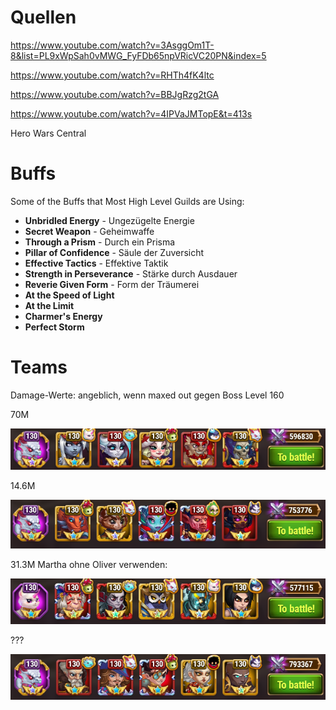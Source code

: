 # Quellen

https://www.youtube.com/watch?v=3AsggOm1T-8&list=PL9xWpSah0vMWG_FyFDb65npVRicVC20PN&index=5

https://www.youtube.com/watch?v=RHTh4fK4ltc

https://www.youtube.com/watch?v=BBJgRzg2tGA

https://www.youtube.com/watch?v=4IPVaJMTopE&t=413s

Hero Wars Central

# Buffs

Some of the Buffs that Most High Level Guilds are Using:

- **Unbridled Energy** - Ungezügelte Energie
- **Secret Weapon** - Geheimwaffe
- **Through a Prism** - Durch ein Prisma
- **Pillar of Confidence** - Säule der Zuversicht
- **Effective Tactics** - Effektive Taktik
- **Strength in Perseverance** - Stärke durch Ausdauer
- **Reverie Given Form** - Form der Träumerei
- **At the Speed of Light**
- **At the Limit**
- **Charmer's Energy**
- **Perfect Storm**
# Teams

Damage-Werte: angeblich, wenn maxed out gegen Boss Level 160

70M 

![](../images/Pasted%20image%2020251020210106.png)

14.6M 

![](../images/Pasted%20image%2020251020210214.png)

31.3M Martha ohne Oliver verwenden: 

![](../images/Pasted%20image%2020251020210258.png)

??? 

![](../images/Pasted%20image%2020251020210310.png)

